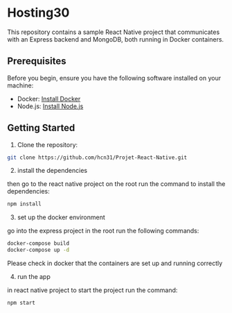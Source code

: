 # Hosting30
This repository contains a sample React Native project that communicates with an Express backend and MongoDB, both running in Docker containers.

## Prerequisites

Before you begin, ensure you have the following software installed on your machine:

- Docker: [Install Docker](https://docs.docker.com/get-docker/)
- Node.js: [Install Node.js](https://nodejs.org/)

## Getting Started

1. Clone the repository:

```bash
git clone https://github.com/hcn31/Projet-React-Native.git
```
2. install the dependencies

then go to the react native project on the root run the command to install the dependencies:
```bash
npm install
```
3. set up the docker environment

go into the express project in the root run the following commands:
```bash
docker-compose build
docker-compose up -d
```
Please check in docker that the containers are set up and running correctly


4. run the app


in react native project to start the project run the command:
```bash
npm start
```



